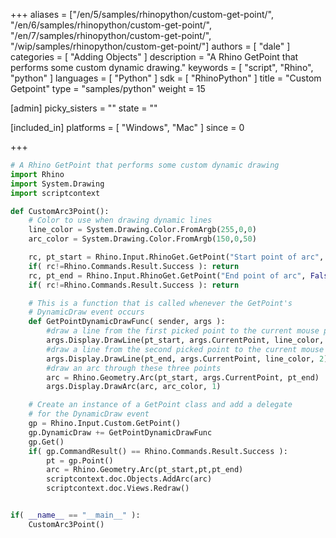 +++
aliases = ["/en/5/samples/rhinopython/custom-get-point/", "/en/6/samples/rhinopython/custom-get-point/", "/en/7/samples/rhinopython/custom-get-point/", "/wip/samples/rhinopython/custom-get-point/"]
authors = [ "dale" ]
categories = [ "Adding Objects" ]
description = "A Rhino GetPoint that performs some custom dynamic drawing."
keywords = [ "script", "Rhino", "python" ]
languages = [ "Python" ]
sdk = [ "RhinoPython" ]
title = "Custom Getpoint"
type = "samples/python"
weight = 15

[admin]
picky_sisters = ""
state = ""

[included_in]
platforms = [ "Windows", "Mac" ]
since = 0

+++


```python
# A Rhino GetPoint that performs some custom dynamic drawing
import Rhino
import System.Drawing
import scriptcontext

def CustomArc3Point():
    # Color to use when drawing dynamic lines
    line_color = System.Drawing.Color.FromArgb(255,0,0)
    arc_color = System.Drawing.Color.FromArgb(150,0,50)

    rc, pt_start = Rhino.Input.RhinoGet.GetPoint("Start point of arc", False)
    if( rc!=Rhino.Commands.Result.Success ): return
    rc, pt_end = Rhino.Input.RhinoGet.GetPoint("End point of arc", False)
    if( rc!=Rhino.Commands.Result.Success ): return

    # This is a function that is called whenever the GetPoint's
    # DynamicDraw event occurs
    def GetPointDynamicDrawFunc( sender, args ):
        #draw a line from the first picked point to the current mouse point
        args.Display.DrawLine(pt_start, args.CurrentPoint, line_color, 2)
        #draw a line from the second picked point to the current mouse point
        args.Display.DrawLine(pt_end, args.CurrentPoint, line_color, 2)
        #draw an arc through these three points
        arc = Rhino.Geometry.Arc(pt_start, args.CurrentPoint, pt_end)
        args.Display.DrawArc(arc, arc_color, 1)

    # Create an instance of a GetPoint class and add a delegate
    # for the DynamicDraw event
    gp = Rhino.Input.Custom.GetPoint()
    gp.DynamicDraw += GetPointDynamicDrawFunc
    gp.Get()
    if( gp.CommandResult() == Rhino.Commands.Result.Success ):
        pt = gp.Point()
        arc = Rhino.Geometry.Arc(pt_start,pt,pt_end)
        scriptcontext.doc.Objects.AddArc(arc)
        scriptcontext.doc.Views.Redraw()


if( __name__ == "__main__" ):
    CustomArc3Point()
```
